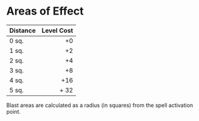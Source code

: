 # Areas of Effect

| Distance | Level Cost |
| -------- | ---------: |
| 0 sq.    |         +0 |
| 1 sq.    |         +2 |
| 2 sq.    |         +4 |
| 3 sq.    |         +8 |
| 4 sq.    |        +16 |
| 5 sq.    |       + 32 |

Blast areas are calculated as a radius (in squares) from the spell activation point.
